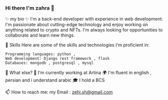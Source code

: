 ### Hi there I'm zahra 👋

 ✨ my bio ✨ 
I'm a back-end developer with experience in web development. I'm passionate about cutting-edge technology and enjoy working on anything related to crypto and NFTs. I'm always looking for opportunities to collaborate and learn new things.


🌱 Skills
Here are some of the skills and technologies I'm proficient in:

    Programming languages: python ,
    Web development: Django rest framework , flask
    Databases: mongodb , postgresql , mysql
   
🤔 What else?
    💼 I'm currently working at Artina 
    🌍 I'm fluent in english , persian and i understand arabic
    🎓 I hold a BCS

📫 How to reach me:
    my Email : zehi.sh@gmail.com


